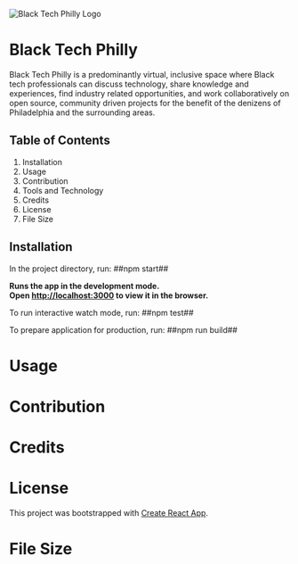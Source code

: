 ![Black Tech Philly Logo](/client/src/components/assets/images/)

# Black Tech Philly

Black Tech Philly is a predominantly virtual, inclusive space where Black tech professionals can discuss technology, share knowledge and experiences, find industry related opportunities, and work collaboratively on open source, community driven projects for the benefit of the denizens of Philadelphia and the surrounding areas.

## Table of Contents

1. Installation
2. Usage
3. Contribution
4. Tools and Technology
5. Credits
6. License
7. File Size

## Installation

In the project directory, run: ##npm start##

**Runs the app in the development mode.<br />
Open [http://localhost:3000](http://localhost:3000) to view it in the browser.**

To run interactive watch mode, run: ##npm test##

To prepare application for production, run: ##npm run build##

# Usage

# Contribution

# Credits

# License

This project was bootstrapped with [Create React App](https://github.com/facebook/create-react-app).

# File Size
